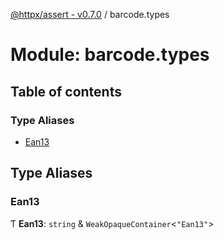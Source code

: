 [@httpx/assert - v0.7.0](../README.md) / barcode.types

# Module: barcode.types

## Table of contents

### Type Aliases

- [Ean13](barcode_types.md#ean13)

## Type Aliases

### Ean13

Ƭ **Ean13**: `string` & `WeakOpaqueContainer`\<``"Ean13"``\>
